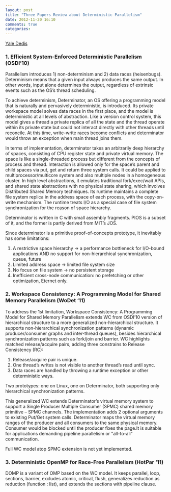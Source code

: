 ```yaml
---
layout: post
title: "Three Papers Review about Deterministic Parallelism"
date: 2012-11-20 16:10
comments: true
categories: 
---
```


[Yale Dedis](http://dedis.cs.yale.edu/2010/det/)

### 1. Efficient System-Enforced Deterministic Parallelism (OSDI’10)

Parallelism introduces 1) non-determinism and 2) data races (heisenbugs). Determinism means that a given input always produces the same output. In other words, input alone determines the output, regardless of extrinsic events such as the OS’s thread scheduling. 

To achieve determinism,<!--more--> Determinator, an OS offering a programming model that is naturally and pervasively deterministic, is introduced. Its private workspace model solves data races in the first place, and the model is deterministic at all levels of abstraction. Like a version control system, this model gives a thread a private replica of all the state and the thread operate within its private state but could not interact directly with other threads until reconcile. At this time, write-write races become conflicts and determinator would throw an exception when main thread joins them.

In terms of implementation, determinator takes an arbitrarily deep hierarchy of spaces, consisting of CPU register state and private virtual memory. The space is like a single-threaded process but different from the concepts of process and thread. Interaction is allowed only for the space’s parent and child spaces via put, get and return three system calls. It could be applied to multiprocessor/multicore system and also multiple nodes in a homogeneous cluster. In high level abstractions, it emulates traditional fork/exec/wait APIs, and shared state abstractions with no physical state sharing, which involves Distributed Shared Memory techniques. Its runtime maintains a complete file system replica in the address space of each process, with the copy-on-write mechanism. The runtime treats I/O as a special case of file system synchronization for the reason of space hierarchy.

Determinator is written in C with small assembly fragments. PIOS is a subset of it, and the former is partly derived from MIT’s JOS.

Since determinator is a primitive proof-of-concepts prototype, it inevitably has some limitations:

1. A restrictive space hierarchy -> a performance bottleneck for I/O-bound applications     AND no support for non-hierarchical synchronization, queue, future
2. Limited address space -> limited file system size
3. No focus on file system -> no persistent storage
4. Inefficient cross-node communication: no prefetching or other optimization, Eternet only.


### 2. Workspace Consistency: A Programming Model for Shared Memory Parallelism (WoDet ‘11)

To address the 1st limitation, Workspace Consistency: A Programming Model for Shared Memory Parallelism extends WC from OSDI’10 version of hierarchical structure to a more generalized non-hierarchical structure. It supports non-hierarchical synchronization patterns (dynamic producer/consumer graphs and inter-thread queues), besides hierarchical synchronization patterns such as fork/join and barrier. WC highlights matched release/acquire pairs, adding three constrains to Release Consistency (RC):

1. Release/acquire pair is unique.
2. One thread’s writes is not visible to another thread’s read until sync.
3. Data races are handled by throwing a runtime exception or other deterministic ways.

Two prototypes: one on Linux, one on Determinator, both supporting only hierarchical synchronization patterns.

This generalized WC extends Determinator’s virtual memory system to support a Single Producer Multiple Consumer (SPMC) shared memory primitive – SPMC channels. The implementation adds 2 optional arguments to existing Put/Get system calls. Determinator maps the virtual memory ranges of the producer and all consumers to the same physical memory. Consumer would be blocked until the producer fixes the page.It is suitable for applications demanding pipeline parallelism or "all-to-all" communication. 

Full WC model atop SPMC extension is not yet implemented.


### 3. Deterministic OpenMP for Race-Free Parallelism (HotPar ‘11)

DOMP is a variant of OMP based on the WC model. It keeps parallel, loop, sections, barrier, excludes atomic, critical, flush, generalizes reduction as reduction (function : list), and extends the sections with pipeline clause.


